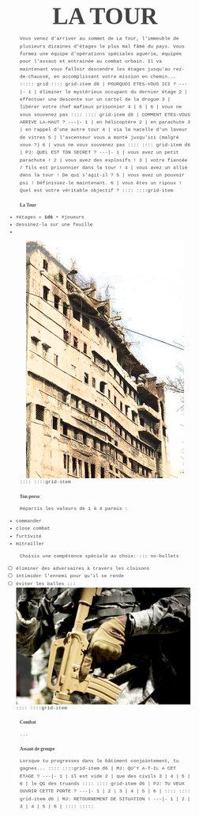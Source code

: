 <!--
- idées en vrac:
  * mécanique de jeu qui font qu'ils ne peuvent utiliser leurs caracs qu'une fois par étage,
    et "récupèrent" lorsqu'ils descendent d'un niveau, pour les forcer à varier les stratégies
  * idee système de combat: joueur decrit son action : **où** il frappe + **comment** + quel est son **objectif**
    la réussite du jet determine si cet objectif atteind ou non, et empêche une riposte en cas de critique (adversaire passe son tour -> combos)
- ajouter mention auteur + license + ressources
- proposer sur http://troplongpaslu.fr/proposer-un-jeu-de-role-court/ 
-->
# LA TOUR
Vous venez d'arriver au sommet de La Tour, l'immeuble de plusieurs dizaines d'étages le plus mal fâmé du pays.
Vous formez une équipe d'opérations spéciales aguérie, équipée pour l'assaut et entrainée au combat urbain.
Il va maintenant vous falloir descendre les étages jusqu'au rez-de-chaussé, en accomplissant votre mission en chemin...
::::: grid
:::: grid-item
d6 | POURQUOI ETES-VOUS ICI ?
---|-
1  | éliminer le mystérieux occupant du dernier étage
2  | effectuer une descente sur un cartel de la drogue
3  | libérer votre chef mafieux prisonnier
4  | 
5  | 
6  | vous ne vous souvenez pas
::::
:::: grid-item
d6 | COMMENT ETES-VOUS ARRIVE LA-HAUT ?
---|-
1  | en hélicoptère
2  | en parachute
3  | en rappel d'une autre tour
4  | via la nacelle d'un laveur de vitres
5  | l'ascenseur vous a monté jusqu'ici (malgré vous ?)
6  | vous ne vous souvenez pas
::::
:::: grid-item
d6 | PJ: QUEL EST TON SECRET ?
---|-
1  | vous avez un petit parachute !
2  | vous avez des explosifs !
3  | votre fiancée / fils est prisonnier dans la tour !
4  | vous avez un allié dans la tour ! De qui s'agit-il ?
5  | vous avez un pouvoir psi ! Définissez-le maintenant.
6  | vous êtes un ripoux ! Quel est votre véritable objectif ?
::::
::::grid-item
## La Tour
- #étages = **1d6** + #joueurs
- dessinez-la sur une feuille
- 
![La Tour](Fire_Ravaged_Part_-_Nandram_Market_-_Brabourne_Road_-_Kolkata.png)
::::
::::grid-item
## Ton perso
Répartis les valeurs de 1 à 4 parmis :
- commander
- close combat
- furtivité
- mitrailler

Choisis une compétence spéciale au choix:
::: no-bullets
- [ ] éliminer des adversaires à travers les cloisons
- [ ] intimider l'ennemi pour qu'il se rende
- [ ] éviter les balles
:::
![Fusil d'assaut](150311-Z-NI803-314.png)
::::
::::grid-item
## Combat
...
## Assaut de groupe
Lorsque tu progresses dans le bâtiment conjointement,
tu gagnes...
::::
::::grid-item
d6 | MJ: QU'Y A-T-IL A CET ETAGE ?
---|-
1  | il est vide
2  | que des civils
3  | 
4  | 
5  | 
6  | le QG des truands
::::
:::: grid-item
d6 | PJ: TU VEUX OUVRIR CETTE PORTE ?
---|-
1  | 
2  | 
3  | 
4  | 
5  | 
6  | 
::::
:::: grid-item
d6 | MJ: RETOURNEMENT DE SITUATION !
---|-
1  | 
2  | 
3  | 
4  | 
5  | 
6  | 
::::
:::::


<style>
@font-face {
  font-family: PhageRough;
  src: url('fonts/Phage Rough.otf') format('truetype');
}
@font-face {
  font-family: GabrieleL;
  src: url('fonts/gabriele-l.ttf') format('truetype');
}

body {
    font-family: "Courier New", Courier, monospace;
    font-size: .6rem;
    line-height: 1.6;
    color: #444;
    /* Making font rendering prettier: */
    text-rendering: optimizeLegibility !important;
}
h1 {
    font-family: PhageRough;
    font-size: 3rem;
    line-height: 1.2;
    text-align: center;
    display: block;
    margin: 0 auto;
}
section { max-width: 40rem; margin: 2rem auto; }
img { max-width: 100%; max-height: 30rem; display: block; margin: 0 auto; }
table { border-spacing: 0; border-collapse: collapse; table-layout: fixed; }
table, section section { font-size: .5rem; }
h2, thead { font-family: GabrieleL; font-size: 1em; }
td, th { padding: .2rem; }
td { border-top: 1px solid #ddd; }
tr > td:first-child, tr > th:first-child { font-weight: bold; }
ul { margin-left: -1.5rem; }

.grid { max-width: 80rem; margin: 0 auto; }
.grid-item { width: 30%; }
.no-bullets ul { list-style-type: none; margin-left: -2.5rem; }
</style>
<script src="imagesloaded.pkgd.min.js"></script>
<script src="packery.pkgd.min.js"></script>
<script>
var pckry = new Packery('.grid', {
  percentPosition: true,
  gutter: 20
});
imagesLoaded('img', () => pckry.layout());
</script>